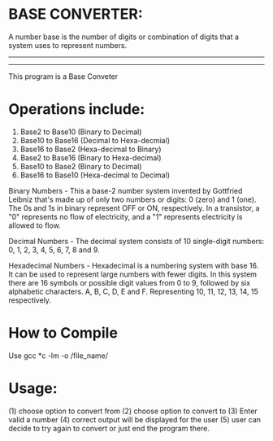 BASE CONVERTER:
===============
A number base is the number of digits or combination of digits that a system uses to represent numbers.

---------------------
---------------------
This program is a Base Conveter

Operations include:
==================
1. Base2 to Base10 (Binary to Decimal)
2. Base10 to Base16 (Decimal to Hexa-decmial)
3. Base16 to Base2 (Hexa-decimal to Binary)
4. Base2 to Base16 (Binary to Hexa-decimal)
5. Base10 to Base2 (Binary to Decimal)
6. Base16 to Base10 (Hexa-decimal to Decimal)

Binary Numbers - This a base-2 number system invented by Gottfried Leibniz that's made up of only two numbers or digits: 0 (zero) and 1 (one).
The 0s and 1s in binary represent OFF or ON, respectively. In a transistor, a "0" represents no flow of electricity, and a "1" represents electricity is allowed to flow.

Decimal Numbers - The decimal system consists of 10 single-digit numbers: 0, 1, 2, 3, 4, 5, 6, 7, 8 and 9.

Hexadecimal Numbers - Hexadecimal is a numbering system with base 16. It can be used to represent large numbers with fewer digits. In this system there are 16 symbols or possible digit values from 0 to 9, followed by six alphabetic characters. A, B, C, D, E and F. Representing 10, 11, 12, 13, 14, 15 respectively.

How to Compile
==============
Use gcc *c -lm -o /file_name/

Usage:
==========================
(1) choose option to convert from
(2) choose option to convert to
(3) Enter valid a number
(4) correct output will be displayed for the user
(5) user can decide to try again to convert or just end the program there.